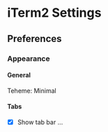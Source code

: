 # iTerm2 Settings

## Preferences

### Appearance

#### General

Teheme: Minimal

#### Tabs

- [x] Show tab bar ...
